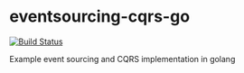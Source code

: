 # eventsourcing-cqrs-go
[![Build Status](https://travis-ci.org/botchniaque/eventsourcing-cqrs-go.svg?branch=master)](https://travis-ci.org/botchniaque/eventsourcing-cqrs-go)

Example event sourcing and CQRS implementation in golang
